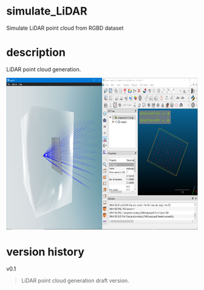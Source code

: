 # simulate_LiDAR
Simulate LiDAR point cloud from RGBD dataset

# description
LiDAR point cloud generation.</br>
<p align="center">
<img height="400" src="https://github.com/mac999/simulate_LiDAR/blob/main/doc/result1.JPG"/>
</p>

# version history
v0.1</br>
> LiDAR point cloud generation draft version.
